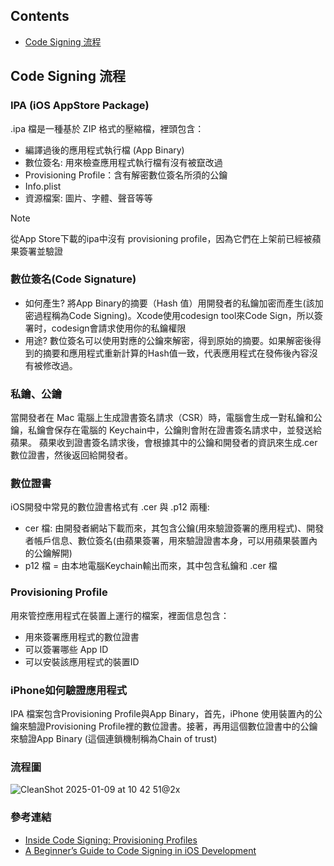 ## Contents
- [Code Signing 流程](#code-signing-流程)
## Code Signing 流程
###  IPA (iOS AppStore Package)

.ipa 檔是一種基於 ZIP 格式的壓縮檔，裡頭包含：
- 編譯過後的應用程式執行檔 (App Binary)
- 數位簽名: 用來檢查應用程式執行檔有沒有被竄改過
- Provisioning Profile：含有解密數位簽名所須的公鑰
- Info.plist
- 資源檔案: 圖片、字體、聲音等等

> [!NOTE]
> 從App Store下載的ipa中沒有 provisioning profile，因為它們在上架前已經被蘋果簽署並驗證

### 數位簽名(Code Signature)
- 如何產生?  將App Binary的摘要（Hash 值）用開發者的私鑰加密而產生(該加密過程稱為Code Signing)。Xcode使用codesign tool來Code Sign，所以簽署时，codesign會請求使用你的私鑰權限
- 用途? 數位簽名可以使用對應的公鑰來解密，得到原始的摘要。如果解密後得到的摘要和應用程式重新計算的Hash值一致，代表應用程式在發佈後內容沒有被修改過。

### 私鑰、公鑰
當開發者在 Mac 電腦上生成證書簽名請求（CSR）時，電腦會生成一對私鑰和公鑰，私鑰會保存在電腦的 Keychain中，公鑰則會附在證書簽名請求中，並發送給蘋果。
蘋果收到證書簽名請求後，會根據其中的公鑰和開發者的資訊來生成.cer 數位證書，然後返回給開發者。

### 數位證書
iOS開發中常見的數位證書格式有 .cer 與 .p12 兩種:
- cer 檔: 由開發者網站下載而來，其包含公鑰(用來驗證簽署的應用程式)、開發者帳戶信息、數位簽名(由蘋果簽署，用來驗證證書本身，可以用蘋果裝置內的公鑰解開)
- p12 檔 = 由本地電腦Keychain輸出而來，其中包含私鑰和 .cer 檔

### Provisioning Profile
用來管控應用程式在裝置上運行的檔案，裡面信息包含：
- 用來簽署應用程式的數位證書
- 可以簽署哪些 App ID
- 可以安裝該應用程式的裝置ID

### iPhone如何驗證應用程式
IPA 檔案包含Provisioning Profile與App Binary，首先，iPhone 使用裝置內的公鑰來驗證Provisioning Profile裡的數位證書。接著，再用這個數位證書中的公鑰來驗證App Binary (這個連鎖機制稱為Chain of trust)

### 流程圖
![CleanShot 2025-01-09 at 10 42 51@2x](https://github.com/user-attachments/assets/99bf5fff-d1a8-402b-a3d6-ec9334539c0e)

### 參考連結
- [Inside Code Signing: Provisioning Profiles](https://developer.apple.com/documentation/technotes/tn3125-inside-code-signing-provisioning-profiles)
- [A Beginner’s Guide to Code Signing in iOS Development](https://medium.com/@bingkuo/a-beginners-guide-to-code-signing-in-ios-development-d3d5285f0960)
